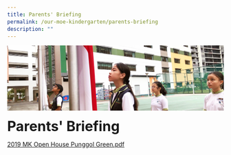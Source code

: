 ```yaml
---
title: Parents' Briefing
permalink: /our-moe-kindergarten/parents-briefing
description: ""
---
```

![](/images/sub-banner.jpg)

**<font size=6>Parents' Briefing</font>**

[2019 MK Open House Punggol Green.pdf](/files/Our%20MOE%20Kindergarten/2019%20MK%20Open%20House%20%20Punggol%20Green.pdf)